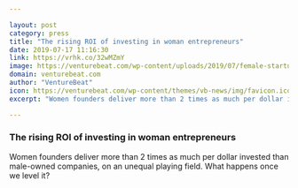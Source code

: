 ```yaml
---

layout: post
category: press
title: "The rising ROI of investing in woman entrepreneurs"
date: 2019-07-17 11:16:30
link: https://vrhk.co/32wMZmY
image: https://venturebeat.com/wp-content/uploads/2019/07/female-startup.entrepreneur.GettyImages-1039076422.jpg?w=1200&strip=all
domain: venturebeat.com
author: "VentureBeat"
icon: https://venturebeat.com/wp-content/themes/vb-news/img/favicon.ico
excerpt: "Women founders deliver more than 2 times as much per dollar invested than male-owned companies, on an unequal playing field. What happens once we level it?"

---
```


### The rising ROI of investing in woman entrepreneurs

Women founders deliver more than 2 times as much per dollar invested than male-owned companies, on an unequal playing field. What happens once we level it?